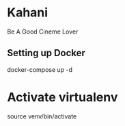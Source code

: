 # Kahani

Be A Good Cineme Lover

## Setting up Docker

docker-compose up -d

# Activate virtualenv

source venv/bin/activate
